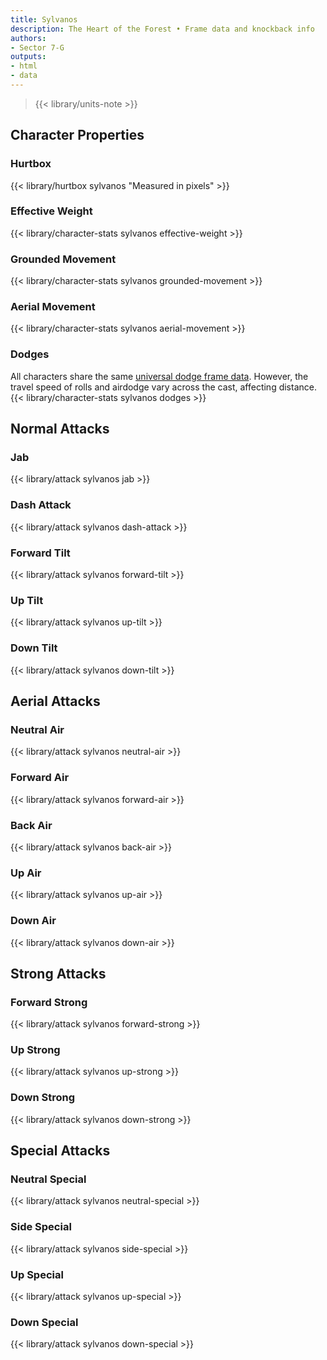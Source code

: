 ```yaml
---
title: Sylvanos
description: The Heart of the Forest • Frame data and knockback info
authors:
- Sector 7-G
outputs:
- html
- data
---
```


> {{< library/units-note >}}

## Character Properties
### Hurtbox
{{< library/hurtbox sylvanos "Measured in pixels" >}}
### Effective Weight
{{< library/character-stats sylvanos effective-weight >}}
### Grounded Movement
{{< library/character-stats sylvanos grounded-movement >}}
### Aerial Movement
{{< library/character-stats sylvanos aerial-movement >}}
### Dodges
All characters share the same [universal dodge frame data](/library/glossary#dodges). However, the travel speed of rolls and airdodge vary across the cast, affecting distance.
{{< library/character-stats sylvanos dodges >}}

## Normal Attacks
### Jab
{{< library/attack sylvanos jab >}}
### Dash Attack
{{< library/attack sylvanos dash-attack >}}
### Forward Tilt
{{< library/attack sylvanos forward-tilt >}}
### Up Tilt
{{< library/attack sylvanos up-tilt >}}
### Down Tilt
{{< library/attack sylvanos down-tilt >}}

## Aerial Attacks
### Neutral Air
{{< library/attack sylvanos neutral-air >}}
### Forward Air
{{< library/attack sylvanos forward-air >}}
### Back Air
{{< library/attack sylvanos back-air >}}
### Up Air
{{< library/attack sylvanos up-air >}}
### Down Air
{{< library/attack sylvanos down-air >}}

## Strong Attacks
### Forward Strong
{{< library/attack sylvanos forward-strong >}}
### Up Strong
{{< library/attack sylvanos up-strong >}}
### Down Strong
{{< library/attack sylvanos down-strong >}}

## Special Attacks
### Neutral Special
{{< library/attack sylvanos neutral-special >}}
### Side Special
{{< library/attack sylvanos side-special >}}
### Up Special
{{< library/attack sylvanos up-special >}}
### Down Special
{{< library/attack sylvanos down-special >}}

